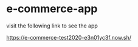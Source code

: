# e-commerce-app

visit the following link to see the app 

https://e-commerce-test2020-e3n01yc3f.now.sh/
